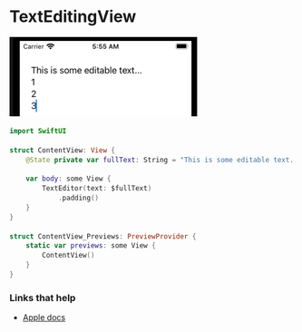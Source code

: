 # TextEditingView

![](images/1.png)

```swift
import SwiftUI

struct ContentView: View {
    @State private var fullText: String = "This is some editable text..."
    
    var body: some View {
        TextEditor(text: $fullText)
            .padding()
    }
}

struct ContentView_Previews: PreviewProvider {
    static var previews: some View {
        ContentView()
    }
}
```

### Links that help

- [Apple docs](https://developer.apple.com/documentation/swiftui/texteditor)
